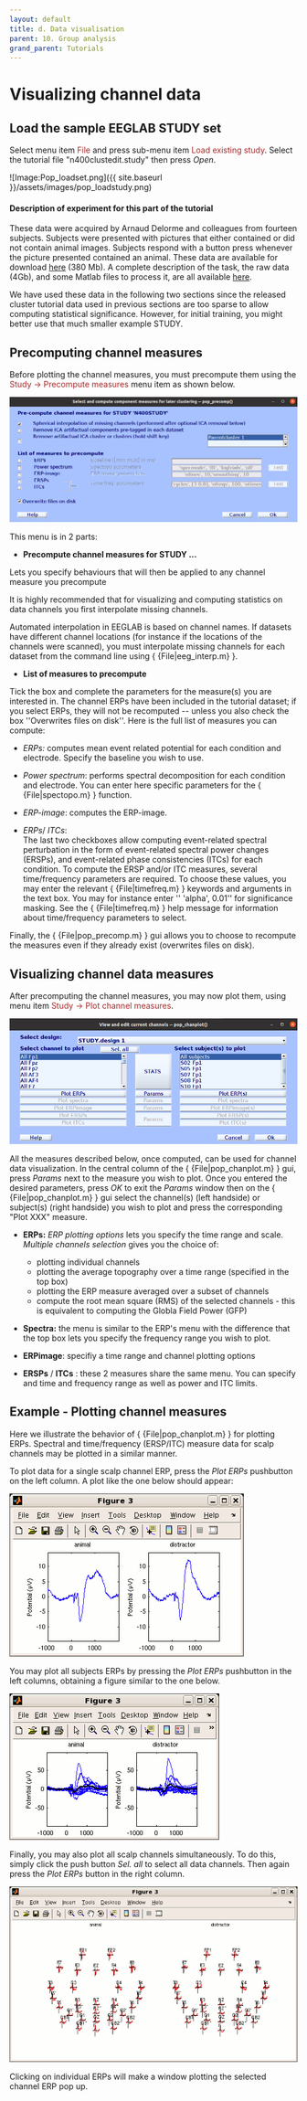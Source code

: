 ```yaml
---
layout: default
title: d. Data visualisation
parent: 10. Group analysis
grand_parent: Tutorials 
---
```


Visualizing channel data
========================


Load the sample EEGLAB STUDY set
---------------------------------

Select menu item <span style="color: brown">File</span> and press sub-menu item
<span style="color: brown">Load existing study</span>. Select the tutorial file "n400clustedit.study" then press *Open*.

![Image:Pop_loadset.png]({{ site.baseurl }}/assets/images/pop_loadstudy.png)





#### Description of experiment for this part of the tutorial

These data were acquired by Arnaud Delorme and colleagues from fourteen
subjects. Subjects were presented with pictures that either contained or
did not contain animal images. Subjects respond with a button press
whenever the picture presented contained an animal. These data are
available for download [here](ftp://sccn.ucsd.edu/pub/animal_study.zip)
(380 Mb). A complete description of the task, the raw data (4Gb), and
some Matlab files to process it, are all available
[here](http://www.sccn.ucsd.edu/~arno/fam2data/publicly_available_EEG_data.html).

We have used these data in the following two sections since the released
cluster tutorial data used in previous sections are too sparse to allow
computing statistical significance. However, for initial training, you
might better use that much smaller example STUDY.


Precomputing channel measures
------------------------------
Before plotting the channel measures, you must precompute
them using the <span style="color: brown">Study → Precompute measures</span>
menu item as shown below.


![px](/assets/images/pop_precomp.png)

This menu is in 2 parts: 
- **Precompute channel measures for STUDY ...**

Lets you specify behaviours that will then be applied to any channel 
  measure you precompute

It is highly recommended that for visualizing and computing statistics
on data channels you first interpolate missing channels.
 
Automated interpolation in EEGLAB is based on channel names. If datasets have
different channel locations (for instance if the locations of the
channels were scanned), you must interpolate missing channels for each
dataset from the command line using { {File\|eeg_interp.m} }. 

- **List of measures to precompute**

Tick the box and complete the parameters for the measure(s) you are interested in. 
 The channel ERPs have been included in the tutorial dataset; if you select ERPs,
they will not be recomputed -- unless you also check the box ''Overwrites files on disk''.
Here is the full list of measures you can compute:

- *ERPs:* computes mean event related potential for each condition and electrode. Specify the baseline you wish to use.

- *Power spectrum*: performs spectral decomposition for each condition and electrode. You can enter here specific parameters
  for the  { {File\|spectopo.m} } function.
- *ERP-image*: computes the ERP-image. 
- *ERPs*/ *ITCs*:  
  The last two checkboxes allow computing
    event-related spectral perturbation in the form of
    event-related spectral power changes (ERSPs), and event-related
    phase consistencies (ITCs) for each condition. 
    To compute the ERSP and/or ITC measures, several time/frequency parameters are required.
    To choose these values, you may enter the relevant { {File\|timefreq.m} } keywords and arguments in the text box. You may
    for instance enter '' 'alpha', 0.01'' for significance masking. See
    the { {File\|timefreq.m} } help message for information about
    time/frequency parameters to select.  
    
    

Finally, the { {File\|pop_precomp.m} } gui allows you to choose to recompute the measures even if they already exist (overwrites
files on disk).



Visualizing channel data measures
-----------------------

After precomputing the channel measures, you may now plot them, using
menu item <span style="color: brown">Study → Plot channel measures</span>.


![600px](/assets/images/pop_chanplot.png)


All the measures described below, once computed, can be used
for channel data visualization.
In the
central column of the { {File\|pop_chanplot.m} } gui, press *Params* next to the measure you wish to plot. 
Once you entered the desired parameters, press *OK* to exit the *Params* window then on the 
{ {File\|pop_chanplot.m} } gui select the channel(s) (left handside) or subject(s) (right handside) you wish to plot
and press the corresponding "Plot XXX" measure.

-   **ERPs:** *ERP plotting options* lets you specify the time range and scale. 
*Multiple channels selection* gives you the choice of:
    - plotting individual channels
    - plotting the average topography over a time range (specified in the top box)
    - plotting the ERP measure averaged over a subset of channels
    - compute the root mean square (RMS) of the selected channels - this is equivalent to computing the 
    Globla Field Power (GFP)

-   **Spectra:** the menu is similar to the ERP's menu with the difference that
    the top box lets you specify the frequency range you wish to plot.     
    
- **ERPimage**: specifiy a time range and channel plotting options

- **ERSPs** / **ITCs** : these 2 measures share the same menu. You can specify and time and frequency range as well as power and ITC limits. 
 



Example - Plotting channel measures
----------------------------


Here we illustrate the behavior of { {File\|pop_chanplot.m} } for
plotting ERPs. Spectral and time/frequency (ERSP/ITC) measure data for
scalp channels may be plotted in a similar manner.

To plot data for a single
scalp channel ERP, press the *Plot ERPs* pushbutton on the left column.
A plot like the one below should appear:



![ERP](/assets/images/Erp1.gif)



You may plot all subjects ERPs by pressing the *Plot ERPs* pushbutton in
the left columns, obtaining a figure similar to the one below.



![ERP](/assets/images/Erp2.gif)



Finally, you may also plot all scalp channels simultaneously. To do
this, simply click the push button *Sel. all* to select all data
channels. Then again press the *Plot ERPs* button in the right column.



![ERP](/assets/images/Erp3.gif)



Clicking on individual ERPs will make a window plotting the selected
channel ERP pop up. 

